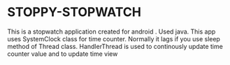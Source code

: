 # STOPPY-STOPWATCH
This is a stopwatch application created for android . Used java.
This app uses SystemClock class for time counter. 
Normally it lags if you use sleep method of Thread class.
HandlerThread is used to continously update time counter value and to update time view

